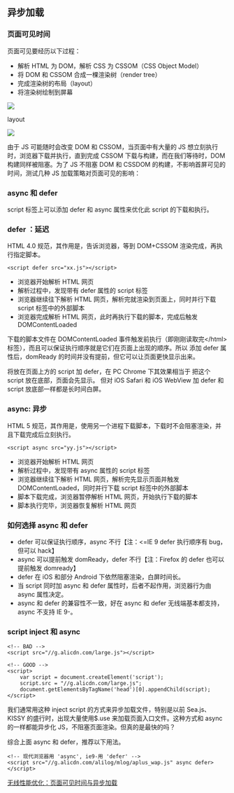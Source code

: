 ## 异步加载

### 页面可见时间

页面可见要经历以下过程：

- 解析 HTML 为 DOM，解析 CSS 为 CSSOM（CSS Object Model）
- 将 DOM 和 CSSOM 合成一棵渲染树（render tree）
- 完成渲染树的布局（layout）
- 将渲染树绘制到屏幕


![](http://img.alicdn.com/tps/TB1U89HLpXXXXaxXXXXXXXXXXXX-759-352.jpg)

layout

![](http://img.alicdn.com/tps/TB1nZyyLpXXXXbCXpXXXXXXXXXX-610-274.jpg)

由于 JS 可能随时会改变 DOM 和 CSSOM，当页面中有大量的 JS 想立刻执行时，浏览器下载并执行，直到完成 CSSOM 下载与构建，而在我们等待时，DOM 构建同样被阻塞。为了 JS 不阻塞 DOM 和 CSSDOM 的构建，不影响首屏可见的时间，测试几种 JS 加载策略对页面可见的影响：

### async 和 defer

script 标签上可以添加 defer 和 async 属性来优化此 script 的下载和执行。

### defer ：延迟

HTML 4.0 规范，其作用是，告诉浏览器，等到 DOM+CSSOM 渲染完成，再执行指定脚本。

	<script defer src="xx.js"></script>

- 浏览器开始解析 HTML 网页
- 解析过程中，发现带有 defer 属性的 script 标签
- 浏览器继续往下解析 HTML 网页，解析完就渲染到页面上，同时并行下载 script 标签中的外部脚本
- 浏览器完成解析 HTML 网页，此时再执行下载的脚本，完成后触发 DOMContentLoaded

下载的脚本文件在 DOMContentLoaded 事件触发前执行（即刚刚读取完\<\/html>标签），而且可以保证执行顺序就是它们在页面上出现的顺序。所以 添加 defer 属性后，domReady 的时间并没有提前，但它可以让页面更快显示出来。

将放在页面上方的 script 加 defer，在 PC Chrome 下其效果相当于 把这个 script 放在底部，页面会先显示。 但对 iOS Safari 和 iOS WebView 加 defer 和 script 放底部一样都是长时间白屏。

### async: 异步

HTML 5 规范，其作用是，使用另一个进程下载脚本，下载时不会阻塞渲染，并且下载完成后立刻执行。

	<script async src="yy.js"></script>

- 浏览器开始解析 HTML 网页
- 解析过程中，发现带有 async 属性的 script 标签
- 浏览器继续往下解析 HTML 网页，解析完先显示页面并触发 DOMContentLoaded，同时并行下载 script 标签中的外部脚本
- 脚本下载完成，浏览器暂停解析 HTML 网页，开始执行下载的脚本
- 脚本执行完毕，浏览器恢复解析 HTML 网页


### 如何选择 async 和 defer

- defer 可以保证执行顺序，async 不行【注：<=IE 9 defer 执行顺序有 bug，但可以 hack】
- async 可以提前触发 domReady，defer 不行【注：Firefox 的 defer 也可以提前触发 domready】
- defer 在 iOS 和部分 Android 下依然阻塞渲染，白屏时间长。
- 当 script 同时加 async 和 defer 属性时，后者不起作用，浏览器行为由 async 属性决定。
- async 和 defer 的兼容性不一致，好在 async 和 defer 无线端基本都支持，async 不支持 IE 9-。


### script inject 和 async
	
	<!-- BAD -->
	<script src="//g.alicdn.com/large.js"></script>
		
	<!-- GOOD -->
	<script>
		var script = document.createElement('script');
		script.src = "//g.alicdn.com/large.js";
		document.getElementsByTagName('head')[0].appendChild(script);
	</script>
	
我们通常用这种 inject script 的方式来异步加载文件，特别是以前 Sea.js、KISSY 的盛行时，出现大量使用$.use 来加载页面入口文件。这种方式和 async 的一样都能异步化 JS，不阻塞页面渲染。但真的是最快的吗？

综合上面 async 和 defer，推荐以下用法。

	<!-- 现代浏览器用 'async', ie9-用 'defer' -->
	<script src="//g.alicdn.com/alilog/mlog/aplus_wap.js" async defer></script>



[无线性能优化：页面可见时间与异步加载](http://taobaofed.org/blog/2016/01/20/mobile-wpo-pageshow-async/)